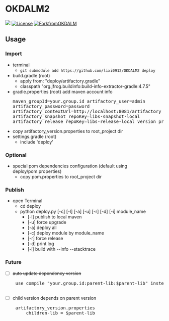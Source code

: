 # OKDALM2

[![](https://img.shields.io/badge/lastest_version-1.3-orange.svg)](CHANGELOG.md)
[![License](https://img.shields.io/badge/license-Apache%202.0-blue.svg)](http://www.apache.org/licenses/LICENSE-2.0)
[![ForkfromOKDALM](https://img.shields.io/badge/base-OKDALM-green.svg)](https://github.com/luckybilly/OKDALM)

## Usage
### Import

- terminal
    - `git submodule add https://github.com/lixi0912/OKDALM2 deploy`
- build.gradle (root)
    - apply from: "deploy/artifactory.gradle"        
    - classpath "org.jfrog.buildinfo:build-info-extractor-gradle:4.7.5"
- gradle.properties (root) add maven account info
        <pre>
        maven_groupId=your.group.id
        artifactory_user=admin
        artifactory_password=password
        artifactory_contextUrl=http://localhost:8081/artifactory
        artifactory_snapshot_repoKey=libs-snapshot-local
        artifactory_release_repoKey=libs-release-local
        version_prefix=
        </pre>
- copy artifactory_version.properties to root_project dir
- settings.gradle (root) 
    - include 'deploy'

### Optional
- special pom dependencies configuration (default using deploy/pom.properties)
  - copy pom.properties to root_project dir
  
### Publish
- open Terminal
  - cd deploy
  - python deploy.py [-c] [-l] [-a] [-u] [-r] [-d] [-i] module_name
      - [-l] publish to local maven
      - [-u] force upgrade
      - [-a] deploy all
      - [-c] deploy module by module_name
      - [-r] force release 
      - [-d] print log
      - [-i] build with --info --stacktrace 

### Future

 - [ ] ~~auto update dependency version~~
    <pre>
    use compile "your.group.id:parent-lib:$parent-lib" instead
    </pre>

 - [ ] child version depends on parent version 
    <pre>
    artifactory_version.properties
        children-lib = $parent-lib
    </pre>
